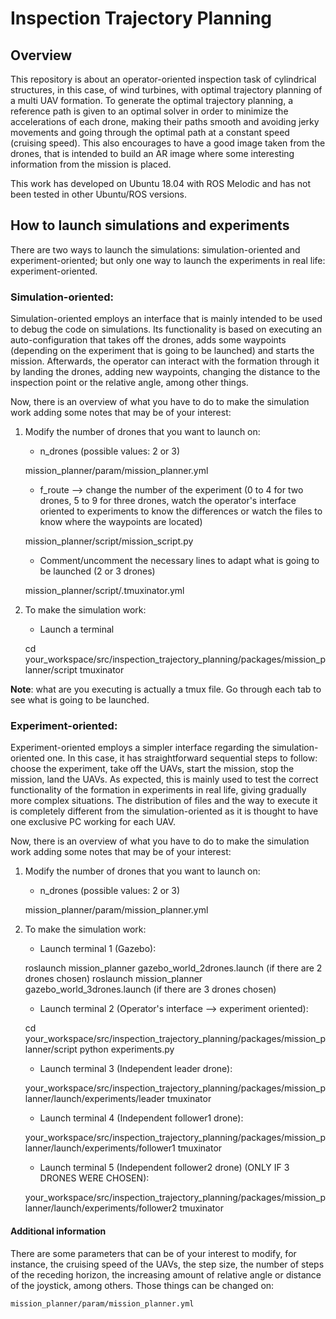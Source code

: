 # Inspection Trajectory Planning
## Overview
This repository is about an operator-oriented inspection task of cylindrical structures, in this case, of wind turbines, with optimal trajectory planning of a multi UAV formation. To generate the optimal trajectory planning, a reference path is given to an optimal solver in order to minimize the accelerations of each drone, making their paths smooth and avoiding jerky movements and going through the optimal path at a constant speed (cruising speed). This also encourages to have a good image taken from the drones, that is intended to build an AR image where some interesting information from the mission is placed.

This work has developed on Ubuntu 18.04 with ROS Melodic and has not been tested in other Ubuntu/ROS versions.

## How to launch simulations and experiments
There are two ways to launch the simulations: simulation-oriented and experiment-oriented; but only one way to launch the experiments in real life: experiment-oriented.

### Simulation-oriented:
Simulation-oriented employs an interface that is mainly intended to be used to debug the code on simulations. Its functionality is based on executing an auto-configuration that takes off the drones, adds some waypoints (depending on the experiment that is going to be launched) and starts the mission. Afterwards, the operator can interact with the formation through it by landing the drones, adding new waypoints, changing the distance to the inspection point or the relative angle, among other things.

Now, there is an overview of what you have to do to make the simulation work adding some notes that may be of your interest:

1. Modify the number of drones that you want to launch on:
    * n_drones (possible values: 2 or 3)

    mission_planner/param/mission_planner.yml
    
    * f_route --> change the number of the experiment (0 to 4 for two drones, 5 to 9 for three drones, watch the operator's interface oriented to experiments to know the differences or watch the files to know where the waypoints are located)

    mission_planner/script/mission_script.py

    * Comment/uncomment the necessary lines to adapt what is going to be launched (2 or 3 drones)

    mission_planner/script/.tmuxinator.yml

2. To make the simulation work:
    * Launch a terminal

    cd your_workspace/src/inspection_trajectory_planning/packages/mission_planner/script
    tmuxinator

**Note**: what are you executing is actually a tmux file. Go through each tab to see what is going to be launched.

### Experiment-oriented:
Experiment-oriented employs a simpler interface regarding the simulation-oriented one. In this case, it has straightforward sequential steps to follow: choose the experiment, take off the UAVs, start the mission, stop the mission, land the UAVs. As expected, this is mainly used to test the correct functionality of the formation in experiments in real life, giving gradually more complex situations. The distribution of files and the way to execute it is completely different from the simulation-oriented as it is thought to have one exclusive PC working for each UAV.

Now, there is an overview of what you have to do to make the simulation work adding some notes that may be of your interest:

1. Modify the number of drones that you want to launch on:
    * n_drones (possible values: 2 or 3)

    mission_planner/param/mission_planner.yml

2. To make the simulation work:
    * Launch terminal 1 (Gazebo):

    roslaunch mission_planner gazebo_world_2drones.launch (if there are 2 drones chosen)
    roslaunch mission_planner gazebo_world_3drones.launch (if there are 3 drones chosen)

    * Launch terminal 2 (Operator's interface --> experiment oriented):

    cd your_workspace/src/inspection_trajectory_planning/packages/mission_planner/script
    python experiments.py

    * Launch terminal 3 (Independent leader drone):

    your_workspace/src/inspection_trajectory_planning/packages/mission_planner/launch/experiments/leader
    tmuxinator
    
    * Launch terminal 4 (Independent follower1 drone):

    your_workspace/src/inspection_trajectory_planning/packages/mission_planner/launch/experiments/follower1
    tmuxinator
    
    * Launch terminal 5 (Independent follower2 drone) (ONLY IF 3 DRONES WERE CHOSEN):
    
    your_workspace/src/inspection_trajectory_planning/packages/mission_planner/launch/experiments/follower2
    tmuxinator

#### Additional information
There are some parameters that can be of your interest to modify, for instance, the cruising speed of the UAVs, the step size, the number of steps of the receding horizon, the increasing amount of relative angle or distance of the joystick, among others. Those things can be changed on:

    mission_planner/param/mission_planner.yml

